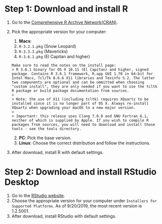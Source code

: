 # Step 1: Download and install R

1.  Go to the [Comprehensive R Archive Network(CRAN)](http://ftp.osuosl.org/pub/cran/).
2.  Pick the appropriate version for your computer:
    1.   **Macs**:
       1.  `R-3.2.1.pkg` (Snow Leopard)
       2.  `R-3.3.3.pkg` (Mavericks)
       3.  `R-3.6.1.pkg` (El Capitan and higher)

        Make sure to read the notes on the install page:
        > R 3.6.1 binary for OS X 10.11 (El Capitan) and higher, signed package. Contains R 3.6.1 framework, R.app GUI 1.70 in 64-bit for Intel Macs, Tcl/Tk 8.6.6 X11 libraries and Texinfo 5.2. The latter two components are optional and can be ommitted when choosing "custom install", they are only needed if you want to use the tcltk R package or build package documentation from sources.
        >
        > Note: the use of X11 (including tcltk) requires XQuartz to be installed since it is no longer part of OS X. Always re-install XQuartz when upgrading your macOS to a new major version.
        >
        > Important: this release uses Clang 7.0.0 and GNU Fortran 6.1, neither of which is supplied by Apple. If you wish to compile R packages from sources, you will need to download and install those tools - see the tools directory.

    2.   **PC**: Pick the base version.
    3.   **Linux**: Choose the correct distribution and follow the instructions.
3.	After download, install R with default settings.

# Step 2: Download and install RStudio Desktop

1.	Go to the [RStudio website](https://www.rstudio.com/products/rstudio/download/#download).
2.	Choose the appropriate version for your computer under `Installers for Supported Platforms`. As of 9/20/2019, the most recent version is 1.2.5001.
4.	After download, install RStudio with default settings.
